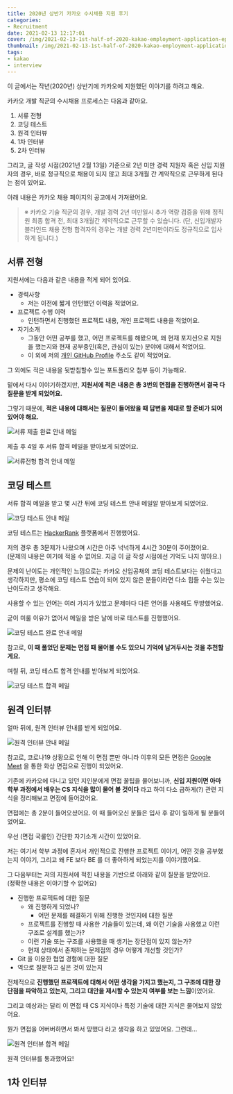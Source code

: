 ```yaml
---
title: 2020년 상반기 카카오 수시채용 지원 후기
categories:
- Recruitment
date: 2021-02-13 12:17:01
cover: /img/2021-02-13-1st-half-of-2020-kakao-employment-application-epilogue/thumbnail.png
thumbnail: /img/2021-02-13-1st-half-of-2020-kakao-employment-application-epilogue/thumbnail.png
tags:
- kakao
- interview
---
```


이 글에서는 작년(2020년) 상반기에 카카오에 지원했던 이야기를 하려고 해요.

<!-- more -->

카카오 개발 직군의 수시채용 프로세스는 다음과 같아요.

1. 서류 전형
2. 코딩 테스트
3. 원격 인터뷰
4. 1차 인터뷰
5. 2차 인터뷰

그리고, 글 작성 시점(2021년 2월 13일) 기준으로 2년 미만 경력 지원자 혹은 신입 지원자의 경우,
바로 정규직으로 채용이 되지 않고 최대 3개월 간 계약직으로 근무하게 된다는 점이 있어요.

아래 내용은 카카오 채용 페이지의 공고에서 가져왔어요.

> ※ 카카오 기술 직군의 경우, 개발 경력 2년 미만일시 추가 역량 검증을 위해 정직원 최종 합격 전, 최대 3개월간 계약직으로 근무할 수 있습니다.
> (단, 신입개발자 블라인드 채용 전형 합격자의 경우는 개발 경력 2년미만이라도 정규직으로 입사하게 됩니다.)

## 서류 전형

지원서에는 다음과 같은 내용을 적게 되어 있어요.

- 경력사항
    - 저는 이전에 짧게 인턴했던 이력을 적었어요.
- 프로젝트 수행 이력
    - 인턴하면서 진행했던 프로젝트 내용, 개인 프로젝트 내용을 적었어요.
- 자기소개
    - 그동안 어떤 공부를 했고, 어떤 프로젝트를 해봤으며, 왜 현재 포지션으로 지원을 했는지와 현재 공부중인(혹은, 관심이 있는) 분야에 대해서 적었어요.
    - 이 외에 저의 [개인 GitHub Profile](https://github.com/hoony9x) 주소도 같이 적었어요.
    
그 외에도 적은 내용을 뒷받침할수 있는 포트폴리오 첨부 등이 가능해요.

밑에서 다시 이야기하겠지만, **지원서에 적은 내용은 총 3번의 면접을 진행하면서 결국 다 질문을 받게 되었어요.**

그렇기 때문에, **적은 내용에 대해서는 질문이 들어왔을 때 답변을 제대로 할 준비가 되어 있어야 해요.**

![서류 제출 완료 안내 메일](/img/2021-02-13-1st-half-of-2020-kakao-employment-application-epilogue/document-submitted.png)

제출 후 4일 후 서류 합격 메일을 받아보게 되었어요.

![서류전형 합격 안내 메일](/img/2021-02-13-1st-half-of-2020-kakao-employment-application-epilogue/document-pass.png)

## 코딩 테스트

서류 합격 메일을 받고 몇 시간 뒤에 코딩 테스트 안내 메일알 받아보게 되었어요.

![코딩 테스트 안내 메일](/img/2021-02-13-1st-half-of-2020-kakao-employment-application-epilogue/coding_test_guide.png)

코딩 테스트는 [HackerRank](https://www.hackerrank.com/) 플랫폼에서 진행했어요.

저의 경우 총 3문제가 나왔으며 시간은 아주 넉넉하게 4시간 30분이 주어졌어요.  
(문제의 내용은 여기에 적을 수 없어요. 지금 이 글 작성 시점에선 기억도 나지 않아요.)

문제의 난이도는 개인적인 느낌으로는 카카오 신입공채의 코딩 테스트보다는 쉬웠다고 생각하지만, 평소에 코딩 테스트 연습이 되어 있지 않은 분들이라면 다소 힘들 수는 있는 난이도라고 생각해요.

사용할 수 있는 언어는 여러 가지가 있었고 문제마다 다른 언어를 사용해도 무방했어요.

굳이 미룰 이유가 없어서 메일을 받은 날에 바로 테스트를 진행했어요.

![코딩 테스트 완료 안내 메일](/img/2021-02-13-1st-half-of-2020-kakao-employment-application-epilogue/coding_test_finished.png)

참고로, **이 때 풀었던 문제는 면접 때 물어볼 수도 있으니 기억에 남겨두시는 것을 추천할게요.**

며칠 뒤, 코딩 테스트 합격 안내를 받아보게 되었어요.

![코딩 테스트 합격 메일](/img/2021-02-13-1st-half-of-2020-kakao-employment-application-epilogue/coding_test_pass.png)

## 원격 인터뷰

얼마 뒤에, 원격 인터뷰 안내를 받게 되었어요.

![원격 인터뷰 안내 메일](/img/2021-02-13-1st-half-of-2020-kakao-employment-application-epilogue/remote_interview_guide.png)

참고로, 코로나19 상황으로 인해 이 면접 뿐만 아니라 이후의 모든 면접은 [Google Meet](https://meet.google.com/) 을 통한 화상 면접으로 진행이 되었어요.

기존에 카카오에 다니고 있던 지인분에게 면접 꿀팁을 물어보니까, **신입 지원이면 아마 학부 과정에서 배우는 CS 지식을 많이 물어 볼 것이다** 라고 하여 다소 급하게(?) 관련 지식을 정리해보고 면접에 들어갔어요.

면접에는 총 2분이 들어오셨어요. 이 때 들어오신 분들은 입사 후 같이 일하게 될 분들이었어요.

우선 (면접 국룰인) 간단한 자기소개 시간이 있었어요.

저는 여기서 학부 과정에 혼자서 개인적으로 진행한 프로젝트 이야기, 어떤 것을 공부했는지 이야기, 그리고 왜 FE 보다 BE 를 더 좋아하게 되었는지를 이야기했어요.

그 다음부터는 저의 지원서에 적힌 내용을 기반으로 아래와 같이 질문을 받았어요.  
(정확한 내용은 이야기할 수 없어요)

- 진행한 프로젝트에 대한 질문
  - 왜 진행하게 되었나?
    - 어떤 문제를 해결하기 위해 진행한 것인지에 대한 질문
  - 프로젝트를 진행할 때 사용한 기술들이 있는데, 왜 이런 기술을 사용했고 이런 구조로 설계를 했는가?
  - 이런 기술 또는 구조를 사용했을 때 생기는 장단점이 있지 않는가?
  - 현재 상태에서 존재하는 문제점의 경우 어떻게 개선할 것인가?
- Git 을 이용한 협업 경험에 대한 질문
- 역으로 질문하고 싶은 것이 있는지

전체적으로 **진행했던 프로젝트에 대해서 어떤 생각을 가지고 했는지, 그 구조에 대한 장단점을 파악하고 있는지, 그리고 대안을 제시할 수 있는지 여부를 보는 느낌**이었어요.

그리고 예상과는 달리 이 면접 때 CS 지식이나 특정 기술에 대한 지식은 물어보지 않았어요.

뭔가 면접을 어버버하면서 봐서 망했다 라고 생각을 하고 있었어요. 그런데...

![원격 인터뷰 합격 메일](/img/2021-02-13-1st-half-of-2020-kakao-employment-application-epilogue/remote_interview_pass.png)

원격 인터뷰를 통과했어요!

## 1차 인터뷰


